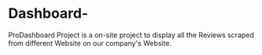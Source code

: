 # Dashboard-

ProDashboard Project is a on-site project to display all the Reviews scraped from different Website on our company's Website.

